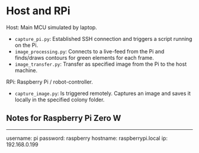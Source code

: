 # Host and RPi
Host: Main MCU simulated by laptop.
* `capture_pi.py`: Established SSH connection and triggers a script running on the Pi.
* `image_processing.py`: Connects to a live-feed from the Pi and finds/draws contours for green elements for each frame.
* `image_transfer.py`: Transfer as specified image from the Pi to the host machine.

RPi: Raspberry Pi / robot-controller.
* `capture_image.py`: Is triggered remotely. Captures an image and saves it locally in the specified colony folder.

## Notes for Raspberry Pi Zero W
---
username: pi
password: raspberry
hostname: raspberrypi.local
ip: 192.168.0.199
